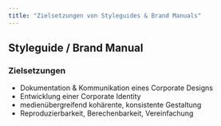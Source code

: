```yaml
---
title: "Zielsetzungen von Styleguides & Brand Manuals"
---
```

## Styleguide / Brand Manual

### Zielsetzungen

- Dokumentation & Kommunikation eines Corporate Designs
- Entwicklung einer Corporate Identity
- medienübergreifend kohärente, konsistente Gestaltung
- Reproduzierbarkeit, Berechenbarkeit, Vereinfachung
